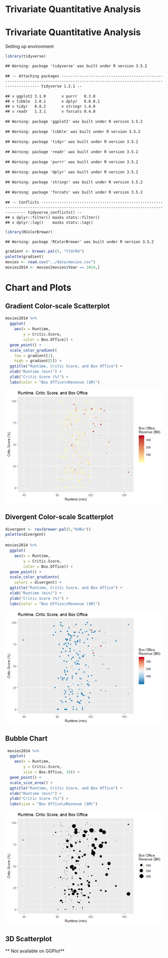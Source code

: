 Trivariate Quantitative Analysis
================

Trivariate Quantitative Analysis
================================

Setting up environment

``` r
library(tidyverse)
```

    ## Warning: package 'tidyverse' was built under R version 3.5.2

    ## -- Attaching packages ---------------------------------------------------------------------------------------------------------------------------------- tidyverse 1.2.1 --

    ## v ggplot2 3.1.0       v purrr   0.3.0  
    ## v tibble  2.0.1       v dplyr   0.8.0.1
    ## v tidyr   0.8.2       v stringr 1.4.0  
    ## v readr   1.3.1       v forcats 0.4.0

    ## Warning: package 'ggplot2' was built under R version 3.5.2

    ## Warning: package 'tibble' was built under R version 3.5.2

    ## Warning: package 'tidyr' was built under R version 3.5.2

    ## Warning: package 'readr' was built under R version 3.5.2

    ## Warning: package 'purrr' was built under R version 3.5.2

    ## Warning: package 'dplyr' was built under R version 3.5.2

    ## Warning: package 'stringr' was built under R version 3.5.2

    ## Warning: package 'forcats' was built under R version 3.5.2

    ## -- Conflicts ------------------------------------------------------------------------------------------------------------------------------------- tidyverse_conflicts() --
    ## x dplyr::filter() masks stats::filter()
    ## x dplyr::lag()    masks stats::lag()

``` r
library(RColorBrewer)
```

    ## Warning: package 'RColorBrewer' was built under R version 3.5.2

``` r
gradient <- brewer.pal(5, "YlOrRd")
palette(gradient)
movies <- read.csv("../data/movies.csv")
movies2014 <- movies[movies$Year == 2014,]
```

Chart and Plots
===============

Gradient Color-scale Scatterplot
--------------------------------

``` r
movies2014 %>%
  ggplot(
    aes(x = Runtime,
        y = Critic.Score,
        color = Box.Office)) +
  geom_point() +
  scale_color_gradient(
    low = gradient[1],
    high = gradient[5]) +
  ggtitle("Runtime, Critic Score, and Box Office") +
  xlab("Runtime (min)") +
  ylab("Critic Score (%)") +
  labs(color = "Box Office\nRevenue ($M)")
```

![](04-GGPlot_files/figure-markdown_github/unnamed-chunk-2-1.png)

Divergent Color-scale Scatterplot
---------------------------------

``` r
divergent <- rev(brewer.pal(5,"RdBu"))
palette(divergent)

movies2014 %>%
  ggplot(
    aes(x = Runtime,
        y = Critic.Score,
        color = Box.Office)) +
  geom_point() +
  scale_color_gradientn(
    colors = divergent) +
  ggtitle("Runtime, Critic Score, and Box Office") +
  xlab("Runtime (min)") +
  ylab("Critic Score (%)") +
  labs(color = "Box Office\nRevenue ($M)")
```

![](04-GGPlot_files/figure-markdown_github/unnamed-chunk-3-1.png)

Bubble Chart
------------

``` r
 movies2014 %>%
  ggplot(
    aes(x = Runtime,
        y = Critic.Score,
        size = Box.Office, 10)) +
  geom_point() +
  scale_size_area() +
  ggtitle("Runtime, Critic Score, and Box Office") +
  xlab("Runtime (min)") +
  ylab("Critic Score (%)") +
  labs(size = "Box Office\nRevenue ($M)")
```

![](04-GGPlot_files/figure-markdown_github/unnamed-chunk-4-1.png)

3D Scatterplot
--------------

\*\* Not available on GGPlot\*\*
